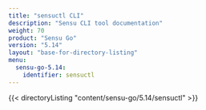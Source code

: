 ```yaml
---
title: "sensuctl CLI"
description: "Sensu CLI tool documentation"
weight: 70
product: "Sensu Go"
version: "5.14"
layout: "base-for-directory-listing"
menu:
  sensu-go-5.14:
    identifier: sensuctl
---
```


{{< directoryListing "content/sensu-go/5.14/sensuctl" >}}
